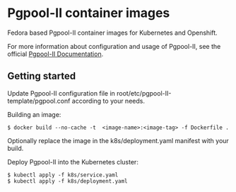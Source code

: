 # Pgpool-II container images

Fedora based Pgpool-II container images for Kubernetes and Openshift.

For more information about configuration and usage of Pgpool-II, see the official [Pgpool-II
Documentation](https://www.pgpool.net/docs/latest/en/html/index.html).

## Getting started

Update Pgpool-II configuration file in root/etc/pgpool-II-template/pgpool.conf according to your
needs.

Building an image:

    $ docker build --no-cache -t  <image-name>:<image-tag> -f Dockerfile .

Optionally replace the image in the k8s/deployment.yaml manifest with your build.

Deploy Pgpool-II into the Kubernetes cluster:

    $ kubectl apply -f k8s/service.yaml
    $ kubectl apply -f k8s/deployment.yaml
